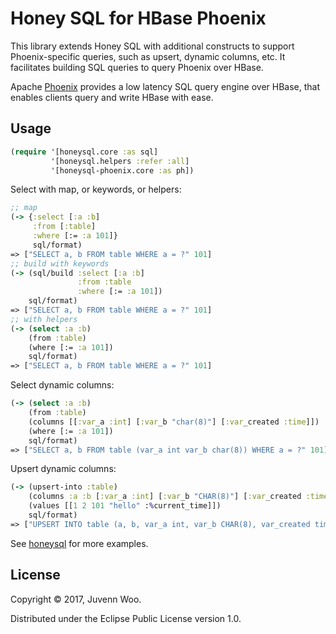 # Honey SQL for HBase Phoenix

This library extends Honey SQL with additional constructs to support
Phoenix-specific queries, such as upsert, dynamic columns, etc. It
facilitates building SQL queries to query Phoenix over HBase.

Apache [Phoenix](http://phoenix.apache.org) provides a low latency SQL
query engine over HBase, that enables clients query and write HBase
with ease.

## Usage

```clj
(require '[honeysql.core :as sql]
         '[honeysql.helpers :refer :all]
         '[honeysql-phoenix.core :as ph])
```

Select with map, or keywords, or helpers:

```clj
;; map
(-> {:select [:a :b]
     :from [:table]
     :where [:= :a 101]}
     sql/format)
=> ["SELECT a, b FROM table WHERE a = ?" 101]
;; build with keywords
(-> (sql/build :select [:a :b]
               :from :table
               :where [:= :a 101])
    sql/format)
=> ["SELECT a, b FROM table WHERE a = ?" 101]
;; with helpers
(-> (select :a :b)
    (from :table)
    (where [:= :a 101])
    sql/format)
=> ["SELECT a, b FROM table WHERE a = ?" 101]
```

Select dynamic columns:

```clj
(-> (select :a :b)
    (from :table)
    (columns [[:var_a :int] [:var_b "char(8)"] [:var_created :time]])
    (where [:= :a 101])
    sql/format)
=> ["SELECT a, b FROM table (var_a int var_b char(8)) WHERE a = ?" 101]
```

Upsert dynamic columns:

```clj
(-> (upsert-into :table)
    (columns :a :b [:var_a :int] [:var_b "CHAR(8)"] [:var_created :time])
    (values [[1 2 101 "hello" :%current_time]])
    sql/format)
=> ["UPSERT INTO table (a, b, var_a int, var_b CHAR(8), var_created time) VALUES (?, ?, ?, ?, current_time())" 1 2 101 "hello"]
```

See [honeysql](https://github.com/jkk/honeysql) for more examples.

## License

Copyright © 2017, Juvenn Woo.

Distributed under the Eclipse Public License version 1.0.
